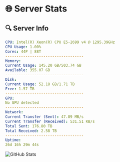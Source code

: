 # 🌐 Server Stats
## 🔍 Server Info
```yaml
CPU: Intel(R) Xeon(R) CPU E5-2699 v4 @ 1295.39GHz
CPU Usage: 1.00%
Cores: 44P | 88T
-----------------------------------
Memory:
Current Usage: 145.20 GB/503.74 GB
Available: 355.07 GB
-----------------------------------
Disk:
Current Usage: 52.18 GB/1.71 TB
Free: 1.57 TB
-----------------------------------
GPU:
No GPU detected
-----------------------------------
Network:
Current Transfer (Sent): 47.89 MB/s
Current Transfer (Received): 531.51 KB/s
Total Sent: 176.80 TB
Total Received: 2.58 TB
-----------------------------------
Uptime:
26d 16h 29m 44s
```
![GitHub Stats](https://img.shields.io/badge/Updated-2025-03-06_15:13:02-blue)